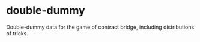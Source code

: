 # double-dummy
Double-dummy data for the game of contract bridge, including distributions of tricks.
